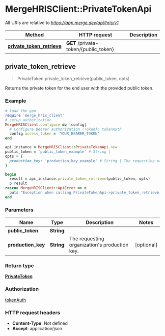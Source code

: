 # MergeHRISClient::PrivateTokenApi

All URIs are relative to *https://app.merge.dev/api/hris/v1*

Method | HTTP request | Description
------------- | ------------- | -------------
[**private_token_retrieve**](PrivateTokenApi.md#private_token_retrieve) | **GET** /private-token/{public_token} | 



## private_token_retrieve

> PrivateToken private_token_retrieve(public_token, opts)



Returns the private token for the end user with the provided public token.

### Example

```ruby
# load the gem
require 'merge_hris_client'
# setup authorization
MergeHRISClient.configure do |config|
  # Configure Bearer authorization (Token): tokenAuth
  config.access_token = 'YOUR_BEARER_TOKEN'
end

api_instance = MergeHRISClient::PrivateTokenApi.new
public_token = 'public_token_example' # String | 
opts = {
  production_key: 'production_key_example' # String | The requesting organization's production key.
}

begin
  result = api_instance.private_token_retrieve(public_token, opts)
  p result
rescue MergeHRISClient::ApiError => e
  puts "Exception when calling PrivateTokenApi->private_token_retrieve: #{e}"
end
```

### Parameters


Name | Type | Description  | Notes
------------- | ------------- | ------------- | -------------
 **public_token** | **String**|  | 
 **production_key** | **String**| The requesting organization&#39;s production key. | [optional] 

### Return type

[**PrivateToken**](PrivateToken.md)

### Authorization

[tokenAuth](../README.md#tokenAuth)

### HTTP request headers

- **Content-Type**: Not defined
- **Accept**: application/json

